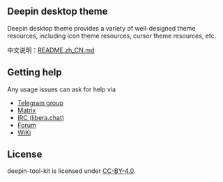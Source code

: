 ## Deepin desktop theme

Deepin desktop theme provides a variety of well-designed theme resources, including icon theme resources, cursor theme resources, etc.


中文说明：[README.zh_CN.md](./README.zh_CN.md)


## Getting help

Any usage issues can ask for help via

* [Telegram group](https://t.me/deepin)
* [Matrix](https://matrix.to/#/#deepin-community:matrix.org)
* [IRC (libera.chat)](https://web.libera.chat/#deepin-community)
* [Forum](https://bbs.deepin.org)
* [WiKi](https://wiki.deepin.org/)

## License

deepin-tool-kit is licensed under [CC-BY-4.0](LICENSE).
